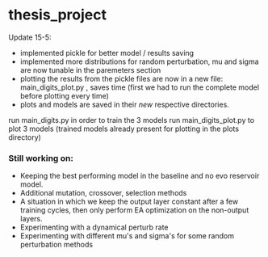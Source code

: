# thesis_project

Update 15-5:
- implemented pickle for better model / results saving
- implemented more distributions for random perturbation, mu and sigma are now tunable in the paremeters section
- plotting the results from the pickle files are now in a new file: main_digits_plot.py , saves time (first we had to run the complete model before plotting every time)
- plots and models are saved in their *new* respective directories. 

run main_digits.py in order to train the 3 models
run main_digits_plot.py to plot 3 models (trained models already present for plotting in the plots directory) 


### Still working on:
- Keeping the best performing model in the baseline and no evo reservoir model. 
- Additional mutation, crossover, selection methods
- A situation in which we keep the output layer constant after a few training cycles, then only perform EA optimization on the non-output layers. 
- Experimenting with a dynamical perturb rate 
- Experimenting with different mu's and sigma's for some random perturbation methods




